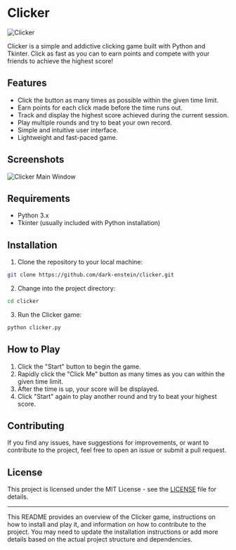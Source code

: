 # Clicker

![Clicker](https://github.com/dark-enstein/clicker/blob/main/clicker.png)

Clicker is a simple and addictive clicking game built with Python and Tkinter. Click as fast as you can to earn points and compete with your friends to achieve the highest score!

## Features

- Click the button as many times as possible within the given time limit.
- Earn points for each click made before the time runs out.
- Track and display the highest score achieved during the current session.
- Play multiple rounds and try to beat your own record.
- Simple and intuitive user interface.
- Lightweight and fast-paced game.

## Screenshots

![Clicker Main Window](https://github.com/dark-enstein/clicker/blob/main/screenshots/main_window.png)

## Requirements

- Python 3.x
- Tkinter (usually included with Python installation)

## Installation

1. Clone the repository to your local machine:

```bash
git clone https://github.com/dark-enstein/clicker.git
```

2. Change into the project directory:

```bash
cd clicker
```

3. Run the Clicker game:

```bash
python clicker.py
```

## How to Play

1. Click the "Start" button to begin the game.
2. Rapidly click the "Click Me" button as many times as you can within the given time limit.
3. After the time is up, your score will be displayed.
4. Click "Start" again to play another round and try to beat your highest score.

## Contributing

If you find any issues, have suggestions for improvements, or want to contribute to the project, feel free to open an issue or submit a pull request.

## License

This project is licensed under the MIT License - see the [LICENSE](https://github.com/dark-enstein/clicker/blob/main/LICENSE) file for details.

---

This README provides an overview of the Clicker game, instructions on how to install and play it, and information on how to contribute to the project. You may need to update the installation instructions or add more details based on the actual project structure and dependencies.
